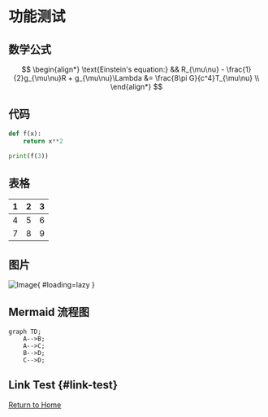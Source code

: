 # 功能测试

## 数学公式

$$
\begin{align*}
\text{Einstein's equation:} && R_{\mu\nu} - \frac{1}{2}g_{\mu\nu}R + g_{\mu\nu}\Lambda &= \frac{8\pi G}{c^4}T_{\mu\nu} \\
\end{align*}
$$

## 代码

```python hl_lines="1 4"
def f(x):
    return x**2

print(f(3))
```

## 表格

| 1 | 2 | 3 |
|---|---|---|
| 4 | 5 | 6 |
| 7 | 8 | 9 |

## 图片

![Image](../images/background.jpeg){ #loading=lazy }

## Mermaid 流程图

```mermaid
graph TD;
    A-->B;
    A-->C;
    B-->D;
    C-->D;
```

## Link Test {#link-test}

[Return to Home](../index.md)
